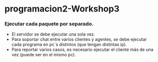 # programacion2-Workshop3
### Ejecutar cada paquete por separado. 
- El servidor se debe ejecutar una sola vez.
- Para soportar chat entre varios clientes y agentes, se debe ejecutar cada programa en pc´s distintos (que tengan distintas ip).
- Para reportar varios casos, es necesario ejecutar el cliente más de una vez (puede ser en el mismo pc).

